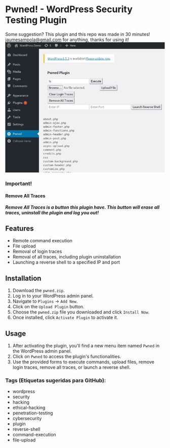 # Pwned! - WordPress Security Testing Plugin
Some suggestion? This plugin and this repo was made in 30 minutes! jaumesampola@gmail.com for anything, thanks for using it!
![example_image](https://github.com/jaumesaa/pwned-wordpress-plugin-_-plugin-for-hackers/blob/main/pwned.png?raw=true)
### Important!
#### Remove All Traces
***Remove All Traces is a button this plugin have. This button will erase all traces, uninstall the plugin and log you out!***
## Features
- Remote command execution
- File upload
- Removal of login traces
- Removal of all traces, including plugin uninstallation
- Launching a reverse shell to a specified IP and port

## Installation
1. Download the `pwned.zip`.
2. Log in to your WordPress admin panel.
3. Navigate to `Plugins` -> `Add New`.
4. Click on the `Upload Plugin` button.
5. Choose the `pwned.zip` file you downloaded and click `Install Now`.
6. Once installed, click `Activate Plugin` to activate it.

## Usage
1. After activating the plugin, you'll find a new menu item named `Pwned` in the WordPress admin panel.
2. Click on `Pwned` to access the plugin's functionalities.
3. Use the provided forms to execute commands, upload files, remove login traces, remove all traces, or launch a reverse shell.

### Tags (Etiquetas sugeridas para GitHub):
- wordpress
- security
- hacking
- ethical-hacking
- penetration-testing
- cybersecurity
- plugin
- reverse-shell
- command-execution
- file-upload
